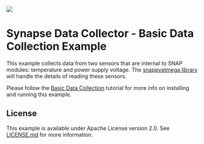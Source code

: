 [![](https://cloud.githubusercontent.com/assets/1317406/12406044/32cd9916-be0f-11e5-9b18-1547f284f878.png)](http://www.synapse-wireless.com/)

# Synapse Data Collector - Basic Data Collection Example

This example collects data from two sensors that are internal to SNAP modules: temperature and power supply voltage. The 
[snappyatmega library](https://github.com/synapse-wireless/snappy-atmega) will handle the details of reading these sensors.

Please follow the [Basic Data Collection](http://data-collector.readthedocs.io/) tutorial for more info on installing and running this example.

## License

This example is available under Apache License version 2.0. See [LICENSE.md](LICENSE.md) for more information.

<!-- meta-tags: vvv-sn171, vvv-rf200, vvv-ek5100, vvv-ek2100, vvv-datacollector, vvv-python, vvv-example -->
